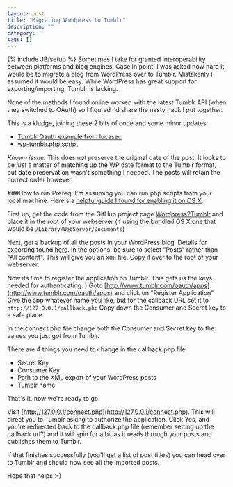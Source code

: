 ```yaml
---
layout: post
title: "Migrating Wordpress to Tumblr"
description: ""
category: 
tags: []
---
```

{% include JB/setup %}
Sometimes I take for granted interoperability between platforms and blog engines. Case in point, I was asked how hard it would be to migrate a blog from WordPress over to Tumblr. Mistakenly I assumed it would be easy. While WordPress has great support for exporting/importing, Tumblr is lacking. 

None of the methods I found online worked with the latest Tumblr API (when they switched to OAuth) so I figured I'd share the nasty hack I put together. 

This is a kludge, joining these 2 bits of code and some minor updates:
* [Tumblr Oauth example from lucasec](https://groups.google.com/d/msg/tumblr-api/g6SeIBWvsnE/gnWqT9jFSlEJ)
* [wp-tumblr.php script](http://sourcecookbook.com/es/recipes/73/how-to-export-wordpress-posts-to-tumblr) 

_Known issue:_
This does not preserve the original date of the post. 
It looks to be _just_ a matter of matching up the WP date format to the Tumblr format, but date preservation wasn't something I needed. The posts will retain the correct order however. 

###How to run
Prereq: I'm assuming you can run php scripts from your local machine. Here's a [helpful guide I found for enabling it on OS X](http://foundationphp.com/tutorials/php_leopard.php).

First up, get the code from the GitHub project page [Wordpress2Tumblr](https://github.com/ryanga/Wordpress2Tumblr) and place it in the root of your webserver (if using the bundled OS X one that would be `/Library/WebServer/Documents`)

Next, get a backup of all the posts in your WordPress blog. Details for exporting found [here](http://en.support.wordpress.com/export/). In the options, be sure to select "Posts" rather than "All content". 
This will give you an xml file. Copy it over to the root of your webserver.

Now its time to register the application on Tumblr. This gets us the keys needed for authenticating. )
Goto [http://www.tumblr.com/oauth/apps](http://www.tumblr.com/oauth/apps) and click on "Register Application"
Give the app whatever name you like, but for the callback URL set it to `http://127.0.0.1/callback.php`
Copy down the Consumer and Secret key to a safe place. 

In the connect.php file change both the Consumer and Secret key to the values you just got from Tumblr. 

There are 4 things you need to change in the callback.php file:
* Secret Key
* Consumer Key
* Path to the XML export of your WordPress posts
* Tumblr name 

That's it, now we're ready to go.

Visit [http://127.0.0.1/connect.php](http://127.0.0.1/connect.php). This will direct you to Tumblr asking to authorize the application. Click Yes, and you're redirected back to the callback.php file (remember setting up the callback url?) and it will spin for a bit as it reads through your posts and publishes them to Tumblr. 

If that finishes successfully (you'll get a list of post titles) you can head over to Tumblr and should now see all the imported posts. 

Hope that helps :-)